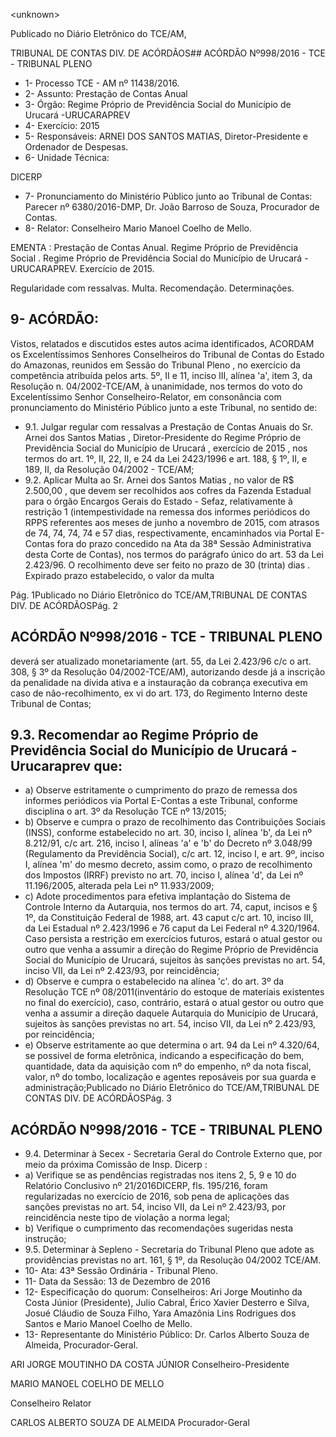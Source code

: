 &lt;unknown&gt;

Publicado  no  Diário Eletrônico do TCE/AM,

TRIBUNAL DE CONTAS DIV. DE  ACÓRDÃOS## ACÓRDÃO Nº998/2016 - TCE - TRIBUNAL PLENO

- 1- Processo TCE - AM nº 11438/2016.
- 2- Assunto: Prestação de Contas Anual
- 3- Órgão: Regime Próprio de Previdência Social do Município de Urucará -URUCARAPREV
- 4- Exercício: 2015
- 5- Responsáveis: ARNEI  DOS  SANTOS  MATIAS,  Diretor-Presidente  e  Ordenador  de Despesas.
- 6- Unidade Técnica:

DICERP

- 7- Pronunciamento  do Ministério  Público  junto  ao Tribunal  de Contas: Parecer  nº 6380/2016-DMP, Dr. João Barroso de Souza, Procurador de Contas.
- 8- Relator: Conselheiro Mario Manoel Coelho de Mello.

EMENTA : Prestação  de  Contas Anual. Regime Próprio de Previdência Social . Regime Próprio de Previdência Social do Município de Urucará -URUCARAPREV. Exercício de 2015.

Regularidade com ressalvas. Multa. Recomendação. Determinações.

## 9- ACÓRDÃO:

Vistos, relatados e discutidos estes autos acima identificados, ACORDAM os Excelentíssimos Senhores Conselheiros do Tribunal de Contas do Estado do Amazonas, reunidos em Sessão do Tribunal Pleno , no exercício da competência atribuída pelos arts. 5º, II e 11, inciso III, alínea 'a', item 3, da Resolução n. 04/2002-TCE/AM, à unanimidade, nos termos do voto do Excelentíssimo Senhor Conselheiro-Relator, em consonância com pronunciamento do Ministério Público junto a este Tribunal, no sentido de:

- 9.1. Julgar regular com ressalvas a  Prestação de Contas Anuais do Sr. Arnei dos Santos Matias , Diretor-Presidente do Regime Próprio de Previdência Social do Município de Urucará , exercício de 2015 , nos termos do art. 1º, II, 22, II, e 24 da Lei 2423/1996 e art. 188, § 1º, II, e 189, II, da Resolução 04/2002 - TCE/AM;
- 9.2. Aplicar  Multa ao Sr.  Arnei  dos  Santos  Matias , no  valor  de R$ 2.500,00 ,  que devem ser recolhidos aos cofres da Fazenda Estadual para  o  órgão  Encargos  Gerais  do  Estado  -  Sefaz,  relativamente  à restrição  1 (intempestividade  na  remessa  dos  informes  periódicos  do RPPS  referentes  aos  meses  de  junho  a  novembro  de  2015,  com atrasos de 74, 74, 74, 74 e 57   dias, respectivamente,  encaminhados via  Portal  E-Contas  fora  do  prazo  concedido  na  Ata  da  38ª Sessão Administrativa desta Corte de Contas), nos termos do parágrafo único do art. 53 da Lei 2.423/96.   O recolhimento deve ser feito no prazo de 30  (trinta)  dias . Expirado  prazo  estabelecido,  o  valor  da  multa

Pág. 1Publicado  no  Diário Eletrônico do TCE/AM,TRIBUNAL DE CONTAS DIV. DE  ACÓRDÃOSPág. 2

## ACÓRDÃO Nº998/2016 - TCE - TRIBUNAL PLENO

deverá ser atualizado monetariamente (art. 55, da Lei 2.423/96 c/c o art. 308, § 3º da Resolução 04/2002-TCE/AM), autorizando desde já a inscrição  da  penalidade  na  dívida  ativa  e  a  instauração  da cobrança executiva em caso de não-recolhimento, ex vi do art. 173, do Regimento Interno deste Tribunal de Contas;

## 9.3. Recomendar ao Regime Próprio de Previdência Social do Município de Urucará - Urucaraprev que:

- a) Observe  estritamente  o cumprimento  do  prazo  de  remessa  dos informes  periódicos  via  Portal  E-Contas  a  este  Tribunal,  conforme disciplina o art. 3º da Resolução TCE nº 13/2015;
- b) Observe e cumpra o prazo de recolhimento das Contribuições Sociais (INSS), conforme estabelecido no art. 30, inciso I, alínea 'b', da Lei nº 8.212/91, c/c art. 216, inciso I, alíneas 'a' e 'b' do Decreto nº 3.048/99 (Regulamento da Previdência Social), c/c art. 12, inciso I, e art. 9º, inciso I,  alínea  'm'  do  mesmo decreto, assim como, o prazo de recolhimento dos  Impostos  (IRRF)  previsto  no  art.  70,  inciso  I,  alínea  'd',  da  Lei  nº 11.196/2005, alterada pela Lei nº 11.933/2009;
- c) Adote procedimentos para efetiva implantação do Sistema de Controle Interno  da  Autarquia,  nos  termos  do  art.  74,  caput,  incisos  e  §  1º,  da Constituição Federal de 1988, art. 43 caput c/c art. 10, inciso III, da Lei Estadual nº 2.423/1996 e 76 caput da Lei Federal nº 4.320/1964. Caso persista a restrição em exercícios futuros, estará o atual gestor ou outro que venha a assumir a direção do Regime Próprio de Previdência Social do Município de Urucará, sujeitos às sanções previstas no art. 54, inciso VII, da Lei nº 2.423/93, por reincidência;
- d) Observe  e  cumpra  o  estabelecido  na  alínea  'c'. do art. 3º da Resolução TCE nº 08/2011(inventário do estoque de materiais existentes no final do exercício), caso, contrário, estará o atual gestor ou outro que venha a assumir a direção daquele Autarquia do  Município de Urucará, sujeitos às sanções previstas no art. 54, inciso VII, da Lei nº 2.423/93, por reincidência;
- e) Observe estritamente ao que determina o art. 94 da Lei nº 4.320/64, se  possivel  de  forma  eletrônica,  indicando  a  especificação  do  bem, quantidade,  data  da  aquisição  com  nº  do  empenho,  nº  da  nota  fiscal, valor, nº do tombo, localização e agentes reposáveis por sua guarda e administração;Publicado  no  Diário Eletrônico do TCE/AM,TRIBUNAL DE CONTAS DIV. DE  ACÓRDÃOSPág. 3

## ACÓRDÃO Nº998/2016 - TCE - TRIBUNAL PLENO

- 9.4. Determinar à Secex - Secretaria Geral do Controle Externo que,  por meio da próxima Comissão de Insp. Dicerp :
- a)  Verifique  se  as  pendências  registradas  nos  itens  2,  5,  9  e  10 do Relatório Conclusivo nº 21/2016DICERP, fls. 195/216, foram regularizadas no exercício de 2016, sob pena de aplicações das sanções previstas no art. 54, inciso VII, da Lei nº 2.423/93, por reincidência neste tipo de violação a norma legal;
- b) Verifique o cumprimento das recomendações sugeridas nesta instrução;
- 9.5. Determinar à Sepleno - Secretaria do Tribunal Pleno que adote as providências  previstas  no  art.  161,  §  1º,  da  Resolução  04/2002  TCE/AM.
- 10-  Ata: 43ª Sessão Ordinária - Tribunal Pleno.
- 11-  Data da Sessão: 13 de Dezembro de 2016
- 12-  Especificação  do  quorum: Conselheiros: Ari Jorge  Moutinho  da  Costa  Júnior (Presidente), Julio Cabral, Érico Xavier Desterro e Silva, Josué Cláudio de Souza Filho, Yara Amazônia Lins Rodrigues dos Santos e Mario Manoel Coelho de Mello.
- 13-  Representante  do  Ministério  Público: Dr. Carlos  Alberto  Souza  de Almeida, Procurador-Geral.

ARI JORGE MOUTINHO DA COSTA JÚNIOR Conselheiro-Presidente

MARIO MANOEL COELHO DE MELLO

Conselheiro Relator

CARLOS ALBERTO SOUZA DE ALMEIDA Procurador-Geral